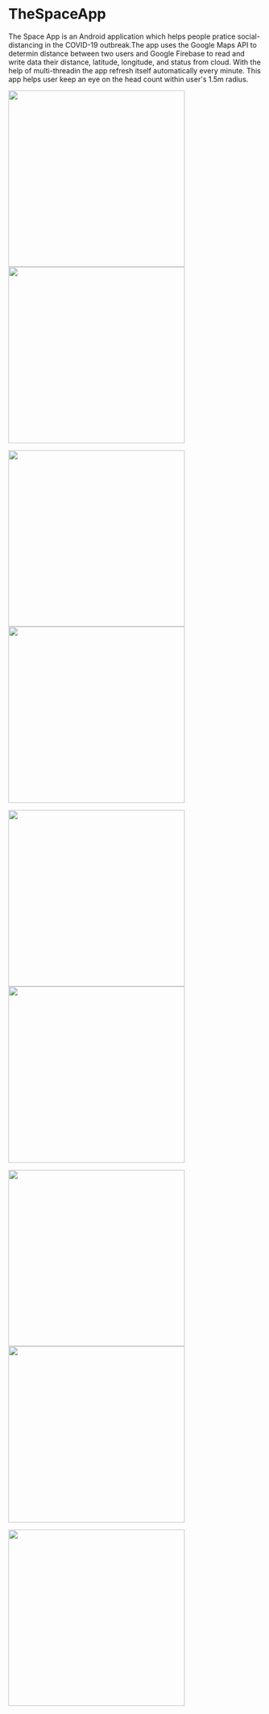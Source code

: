 # TheSpaceApp
The Space App is an Android application which helps people pratice social-distancing in the COVID-19 outbreak.The app uses the Google Maps API to determin distance between two users and Google Firebase to read and write data their distance, latitude, longitude, and status from cloud. With the help of multi-threadin the app refresh itself automatically every minute. This app helps user keep an eye on the head count within user's 1.5m radius.

<img src="Screenshots/Screenshot_20200509-142558.jpg" width="350">    <img src="Screenshots/Screenshot_20200509-142600.jpg" width="350">

<img src="Screenshots/Screenshot_20200509-142604.jpg" width="350">    <img src="Screenshots/Screenshot_20200509-143043.jpg" width="350">

<img src="Screenshots/img1.png" width="350">    <img src="Screenshots/img2.png" width="350">

<img src="Screenshots/img3.png" width="350">    <img src="Screenshots/img4.png" width="350">

<img src="Screenshots/img5.png" width="350">
